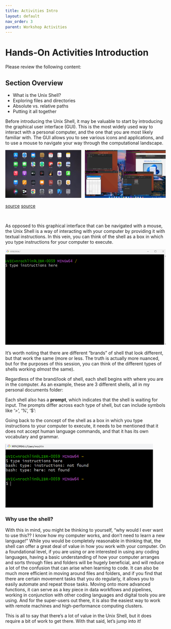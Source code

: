 ```yaml
---
title: Activities Intro
layout: default
nav_order: 3
parent: Workshop Activities
---
```



# Hands-On Activities Introduction

Please review the following content:


## Section Overview

-   What is the Unix Shell?
-   Exploring files and directories
-   Absolute vs. relative paths
-   Putting it all together

Before introducing the Unix Shell, it may be valuable to start by
introducing the graphical user interface (GUI). This is the most widely
used way to interact with a personal computer, and the one that you are
most likely familiar with. The GUI allows you to see various icons and
applications, and to use a mouse to navigate your way through the
computational landscape.

![](images/gui.png)

[source](https://learn.microsoft.com/en-us/windows/wsl/tutorials/gui-apps)
[source](https://www.makeuseof.com/how-to-open-mac-apps/)

<br> 

As opposed to this graphical interface that can be navigated with a
mouse, the Unix Shell is a way of interacting with your computer by
providing it with textual instructions. In this vein, you can think of
the shell as a box in which you type instructions for your computer to
execute.

<img src="images/shell-1.png" height="300" />

<br>

It’s worth noting that there are different “brands” of shell that look
different, but that work the same (more or less. The truth is actually
more nuanced, but for the purposes of this session, you can think of the
different types of shells working *almost* the same).

Regardless of the brand/look of shell, each shell begins with where you
are in the computer. As an example, these are 3 different shells, all in
my personal documents folder:

<insert brands pic>

Each shell also has a **prompt**, which indicates that the shell is
waiting for input. The prompts differ across each type of shell, but can
include symbols like ‘&gt;’, ‘%’, ‘$’:

<insert prompt pic>

Going back to the concept of the shell as a box in which you type
instructions to your computer to execute, it needs to be mentioned that
it does not accept human language commands, and that it has its own
vocabulary and grammar.

<img src="images/instructions.png" height="200" />

### Why use the shell?

With this in mind, you might be thinking to yourself, “why would I ever
want to use this?? I know how my computer works, and don’t need to learn
a new language!” While you would be completely reasonable in thinking
that, the shell can offer a great deal of value in how you work with
your computer. On a foundational level, if you are using or are
interested in using any coding languages, having a basic understanding
of how your computer arranges and sorts through files and folders will
be hugely beneficial, and will reduce a lot of the confusion that can
arise when learning to code. It can also be much more efficient in
moving around files and folders, and if you find that there are certain
movement tasks that you do regularly, it allows you to easily automate
and repeat those tasks. Moving onto more advanced functions, it can
serve as a key piece in data workflows and pipelines, working in
conjunction with other coding languages and digital tools you are using.
And for the super-users out there, it is also the easiest way to work
with remote machines and high-performance computing clusters.

This is all to say that there’s a lot of value in the Unix Shell, but it
does require a bit of work to get there. With that said, let’s jump into
it!
